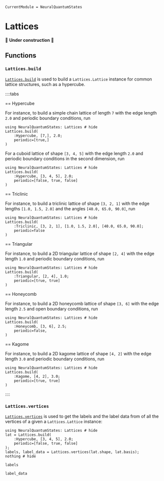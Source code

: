 ```@meta
CurrentModule = NeuralQuantumStates
```

# Lattices

🚧 **Under construction** 🚧

## Functions

### `Lattices.build`
[`Lattices.build`](@ref) is used to build a `Lattices.Lattice` instance for common lattice structures, such as a hypercube.

::::tabs

== Hypercube

For instance, to build a simple chain lattice of length ``7`` with the edge length ``2.0`` and periodic boundary conditions, run
```@example
using NeuralQuantumStates: Lattices # hide
Lattices.build(
    :Hypercube, [7,], 2.0;
    periodic=[true,]
)
```

For a cuboid lattice of shape ``[3, 4, 5]`` with the edge length ``2.0`` and periodic boundary conditions in the second dimension, run
```@example
using NeuralQuantumStates: Lattices # hide
Lattices.build(
    :Hypercube, [3, 4, 5], 2.0;
    periodic=[false, true, false]
)
```

== Triclinic

For instance, to build a triclinic lattice of shape ``[3, 2, 1]`` with the edge lengths ``[1.0, 1.5, 2.0]`` and the angles ``[40.0, 65.0, 90.0]``, run
```@example
using NeuralQuantumStates: Lattices # hide
Lattices.build(
    :Triclinic, [3, 2, 1], [1.0, 1.5, 2.0], [40.0, 65.0, 90.0];
    periodic=false
)
```

== Triangular

For instance, to build a 2D triangular lattice of shape ``[2, 4]`` with the edge length ``1.0`` and periodic boundary conditions, run
```@example
using NeuralQuantumStates: Lattices # hide
Lattices.build(
    :Triangular, [2, 4], 1.0;
    periodic=[true, true]
)
```

== Honeycomb

For instance, to build a 2D honeycomb lattice of shape ``[3, 6]`` with the edge length ``2.5`` and open boundary conditions, run
```@example
using NeuralQuantumStates: Lattices # hide
Lattices.build(
    :Honeycomb, [3, 6], 2.5;
    periodic=false,
)
```

== Kagome

For instance, to build a 2D kagome lattice of shape ``[4, 2]`` with the edge length ``3.0`` and periodic boundary conditions, run
```@example
using NeuralQuantumStates: Lattices # hide
Lattices.build(
    :Kagome, [4, 2], 3.0;
    periodic=[true, true]
)
```
::::

### `Lattices.vertices`
[`Lattices.vertices`](@ref) is used to get the labels and the label data from of all the vertices of a given a `Lattices.Lattice` instance:
```@example 1
using NeuralQuantumStates: Lattices # hide
lat = Lattices.build(
    :Hypercube, [3, 4, 5], 2.0;
    periodic=[false, true, false]
);
labels, label_data = Lattices.vertices(lat.shape, lat.basis);
nothing # hide
```
```@example 1
labels
```
```@example 1
label_data
```